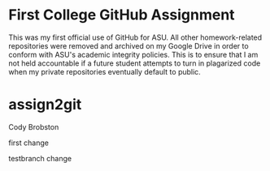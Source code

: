 # First College GitHub Assignment
This was my first official use of GitHub for ASU. All other homework-related repositories were removed 
and archived on my Google Drive in order to conform with ASU's academic integrity policies. This is to 
ensure that I am not held accountable if a future student attempts to turn in plagarized code when my 
private repositories eventually default to public. 

# assign2git
Cody Brobston

first change

testbranch change
